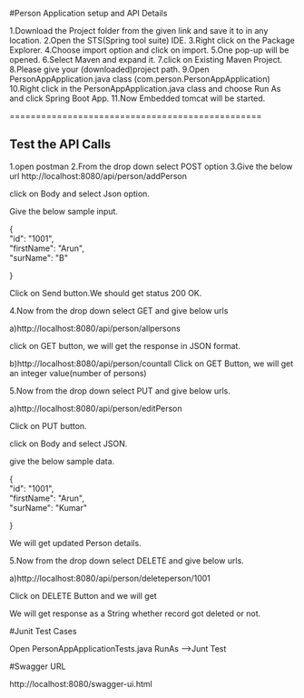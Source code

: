 #Person Application setup and  API Details

1.Download the Project folder from the given link
 and save it to  in any location.
2.Open the STS(Spring tool suite) IDE.
3.Right click on the Package Explorer.
4.Choose import option and click on  import.
5.One pop-up will be opened.
6.Select Maven and expand it.
7.click on Existing Maven Project.
8.Please give your (downloaded)project path.
9.Open PersonAppApplication.java class (com.person.PersonAppApplication)
10.Right click   in the PersonAppApplication.java class and
choose Run As and click Spring Boot App.
11.Now Embedded tomcat will be started.


================================================

Test the API Calls
----------------------
1.open postman
2.From the drop down select POST option
3.Give the below url
http://localhost:8080/api/person/addPerson

click on Body and select Json option.

Give the below  sample input.


{  
    "id": "1001",  
    "firstName": "Arun",  
    "surName": "B" 
	
}  


Click on Send button.We should get  status 200 OK.




4.Now from the drop down select GET and give below urls


a)http://localhost:8080/api/person/allpersons

click on GET button, we will get the response in JSON format.

b)http://localhost:8080/api/person/countall
Click on GET Button, we will get an integer value(number of persons)



5.Now from the drop down select PUT and give below urls.

a)http://localhost:8080/api/person/editPerson

Click on PUT button.

click on Body and select JSON.

give the below sample data.

{  
    "id": "1001",  
    "firstName": "Arun",  
    "surName": "Kumar" 
	
}

We will get  updated Person details.



5.Now from the drop down select DELETE and give below urls.

a)http://localhost:8080/api/person/deleteperson/1001

Click on DELETE Button and we will get 


We will get response as a String whether record got deleted or not.



  
#Junit Test Cases

Open PersonAppApplicationTests.java 
RunAs -->Junt Test

#Swagger URL

http://localhost:8080/swagger-ui.html


























